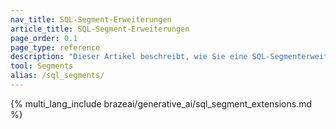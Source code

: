 ```yaml
---
nav_title: SQL-Segment-Erweiterungen
article_title: SQL-Segment-Erweiterungen
page_order: 0.1
page_type: reference
description: "Dieser Artikel beschreibt, wie Sie eine SQL-Segmenterweiterung mit Snowflake-Abfragen erstellen."
tool: Segments
alias: /sql_segments/
---
```


{% multi_lang_include brazeai/generative_ai/sql_segment_extensions.md %}
